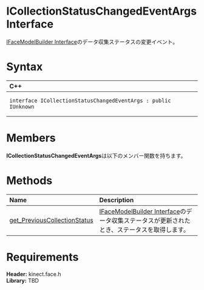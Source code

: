ICollectionStatusChangedEventArgs Interface  
===========================================  

[IFaceModelBuilder Interface](IFaceModelBuilder_Interface.md)のデータ収集ステータスの変更イベント。 <span id="syntaxSection"></span>

Syntax  
======  

<table>
<colgroup>
<col width="100%" />
</colgroup>
<thead>
<tr class="header">
<th align="left">C++</th>
</tr>
</thead>
<tbody>
<tr class="odd">
<td align="left"><pre><code>interface ICollectionStatusChangedEventArgs : public IUnknown</code></pre></td>
</tr>
</tbody>
</table>

<span id="classMembersSection"></span>

Members  
=======  

**ICollectionStatusChangedEventArgs**は以下のメンバー関数を持ちます。  

<span id="publicmethodsSection"></span>

Methods  
=======  

<table>
<colgroup>
<col width="30%" />
<col width="60%" />
</colgroup>
<thead>
<tr class="header">
<th align="left">Name</th>
<th align="left">Description</th>
</tr>
</thead>
<tbody>
<tr class="odd">
<td align="left"><a href="ICollectionStatusChangedEv/Methods/get_PreviousCollectionStatus.md">get_PreviousCollectionStatus</a></td>
<td align="left"><a href="IFaceModelBuilder_Interface.md">IFaceModelBuilder Interface</a>のデータ収集ステータスが更新されたとき、ステータスを取得します。</td>
</tr>
</tbody>
</table>

<span id="requirements"></span>

Requirements  
============  

**Header:** kinect.face.h  
**Library:** TBD  



<!--Please do not edit the data in the comment block below.-->
<!--
TOCTitle : ICollectionStatusChangedEventArgs Interface
RLTitle : ICollectionStatusChangedEventArgs Interface
KeywordK : ICollectionStatusChangedEventArgs interface, about
HelpPriority : 2
TopicType : apiref
KeywordF : ICollectionStatusChangedEventArgs
KeywordF : Microsoft.Kinect.face.ICollectionStatusChangedEventArgs
KeywordA : T:Microsoft.Kinect.face.ICollectionStatusChangedEventArgs
AssetID : T:Microsoft.Kinect.face.ICollectionStatusChangedEventArgs
Locale : en-us
CommunityContent : 1
APIType : Managed
APILocation : 
APIName : Microsoft.Kinect.face.ICollectionStatusChangedEventArgs
TargetOS : Windows
TopicType : kbSyntax
DevLang : C++
DocSet : K4Wv2
ProjType : K4Wv2Proj
Technology : Kinect for Windows
Product : Kinect for Windows SDK v2
productversion : 20
-->
